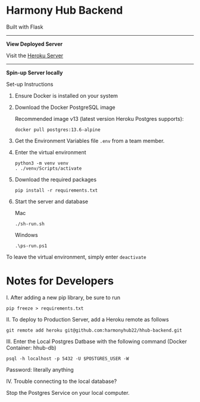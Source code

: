 # Harmony Hub Backend

Built with Flask

<hr></hr>

**View Deployed Server**

Visit the <a href="https://harmony-hub-backend.herokuapp.com/" target="_blank">Heroku Server</a>

<hr></hr>

**Spin-up Server locally**

Set-up Instructions

1. Ensure Docker is installed on your system

2. Download the Docker PostgreSQL image

    Recommended image v13 (latest version Heroku Postgres supports):
    ```
    docker pull postgres:13.6-alpine
    ```

3. Get the Environment Variables file <code>.env</code> from a team member.

4. Enter the virtual environment

    ```
    python3 -m venv venv
    . ./venv/Scripts/activate
    ```

5. Download the required packages

    ```
    pip install -r requirements.txt
    ```

5. Start the server and database

    Mac
    ```
    ./sh-run.sh
    ```

    Windows
    ```
    .\ps-run.ps1
    ```


To leave the virtual environment, simply enter <code>deactivate</code>

# Notes for Developers

I. After adding a new pip library, be sure to run

```
pip freeze > requirements.txt
```

II. To deploy to Production Server, add a Heroku remote as follows

```
git remote add heroku git@github.com:harmonyhub22/hhub-backend.git
```

III. Enter the Local Postgres Datbase with the following command
(Docker Container: hhub-db)

```
psql -h localhost -p 5432 -U $POSTGRES_USER -W
```
Password: literally anything

IV. Trouble connecting to the local database?

Stop the Postgres Service on your local computer.

